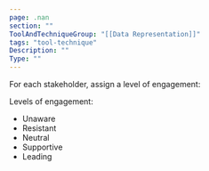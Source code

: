 ```yaml
---
page: .nan
section: ""
ToolAndTechniqueGroup: "[[Data Representation]]"
tags: "tool-technique"
Description: ""
Type: ""
---
```


For each stakeholder, assign a level of engagement:


Levels of engagement:
* Unaware
* Resistant
* Neutral
* Supportive
* Leading